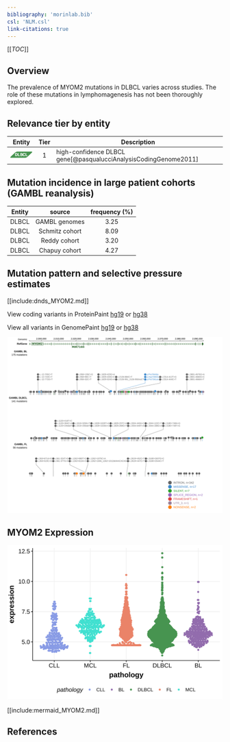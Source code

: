 ```yaml
---
bibliography: 'morinlab.bib'
csl: 'NLM.csl'
link-citations: true
---
```

[[_TOC_]]

## Overview
The prevalence of MYOM2 mutations in DLBCL varies across studies. The role of these mutations in lymphomagenesis has not been thoroughly explored. 


## Relevance tier by entity

|Entity|Tier|Description               |
|:------:|:----:|--------------------------|
|![DLBCL](images/icons/DLBCL_tier1.png) |1   |high-confidence DLBCL gene[@pasqualucciAnalysisCodingGenome2011]|

## Mutation incidence in large patient cohorts (GAMBL reanalysis)

|Entity|source        |frequency (%)|
|:------:|:--------------:|:-------------:|
|DLBCL |GAMBL genomes |3.25         |
|DLBCL |Schmitz cohort|8.09         |
|DLBCL |Reddy cohort  |3.20         |
|DLBCL |Chapuy cohort |4.27         |

## Mutation pattern and selective pressure estimates

[[include:dnds_MYOM2.md]]




View coding variants in ProteinPaint [hg19](https://morinlab.github.io/LLMPP/GAMBL/MYOM2_protein.html)  or [hg38](https://morinlab.github.io/LLMPP/GAMBL/MYOM2_protein_hg38.html)

View all variants in GenomePaint [hg19](https://morinlab.github.io/LLMPP/GAMBL/MYOM2.html)  or [hg38](https://morinlab.github.io/LLMPP/GAMBL/MYOM2_hg38.html)

![](images/proteinpaint/MYOM2.svg)

## MYOM2 Expression
![](images/gene_expression/MYOM2_by_pathology.svg)
<!-- ORIGIN: pasqualucciAnalysisCodingGenome2011 -->
<!-- DLBCL: pasqualucciAnalysisCodingGenome2011 -->

[[include:mermaid_MYOM2.md]]

## References

